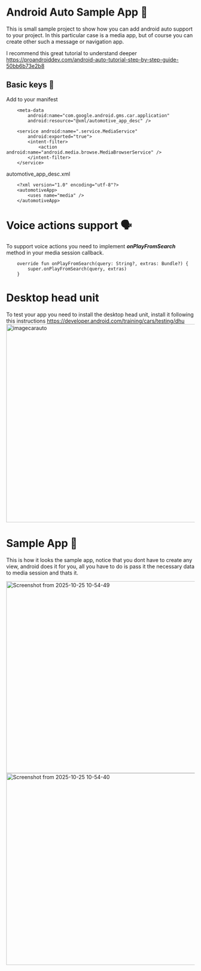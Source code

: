 # Android Auto Sample App 🚗
This is small sample project to show how you can add android auto support to your project.
In this particular case is a media app, but of course you can create other such a message or navigation app.
  
  I recommend this great tutorial to understand deeper https://proandroiddev.com/android-auto-tutorial-step-by-step-guide-50bb6b73e2b8

## Basic keys 🔑
Add to your manifest

        <meta-data
            android:name="com.google.android.gms.car.application"
            android:resource="@xml/automotive_app_desc" />

        <service android:name=".service.MediaService"
            android:exported="true">
            <intent-filter>
                <action android:name="android.media.browse.MediaBrowserService" />
            </intent-filter>
        </service>

automotive_app_desc.xml

        <?xml version="1.0" encoding="utf-8"?>
        <automotiveApp>
            <uses name="media" />
        </automotiveApp>

# Voice actions support 🗣️

To support voice actions you need to implement ***onPlayFromSearch*** method in your media session callback.

        override fun onPlayFromSearch(query: String?, extras: Bundle?) {
            super.onPlayFromSearch(query, extras)
        }

# Desktop head unit
To test your app you need to install the desktop head unit, install it following this instructions https://developer.android.com/training/cars/testing/dhu
<img width="820" height="529" alt="imagecarauto" src="https://github.com/user-attachments/assets/06cc685d-4a0f-4548-a8a0-82b0c6572dcb" />

# Sample App 📱
This is how it looks the sample app, notice that you dont have to create any view, android does it for you, all you have to do is pass it the necessary data to media session and thats it.

<img width="802" height="512" alt="Screenshot from 2025-10-25 10-54-49" src="https://github.com/user-attachments/assets/b2779dfd-8325-4a80-b542-1c0f01224cba" />
<img width="802" height="512" alt="Screenshot from 2025-10-25 10-54-40" src="https://github.com/user-attachments/assets/a70b8655-1aad-4453-a738-656fa8e7e088" />


            
